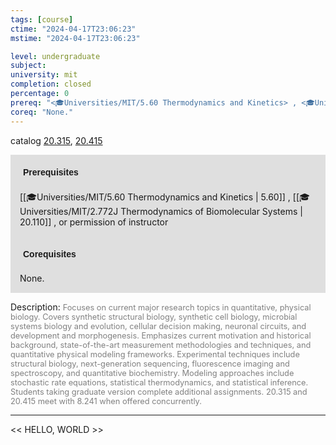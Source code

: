 ```yaml
---
tags: [course]
ctime: "2024-04-17T23:06:23"
mstime: "2024-04-17T23:06:23"

level: undergraduate
subject: 
university: mit
completion: closed
percentage: 0
prereq: "<🎓Universities/MIT/5.60 Thermodynamics and Kinetics> , <🎓Universities/MIT/2.772J Thermodynamics of Biomolecular Systems> , or permission of instructor"
coreq: "None."
---
```


catalog [20.315](http://student.mit.edu/catalog/m20a.html#20.315), [20.415](http://student.mit.edu/catalog/m20a.html#20.415)

<span style="display: block; padding: 15px; background-color: rgb(100, 100, 100, 0.2);"><font id="m_prereq2037_0" style="display: block; font-family: Arial, sans-serif; font-weight: bold; padding: 5px">Prerequisites</font><br><span id="prereq2037_0">[[🎓Universities/MIT/5.60 Thermodynamics and Kinetics | 5.60]] , [[🎓Universities/MIT/2.772J Thermodynamics of Biomolecular Systems | 20.110]] , or permission of instructor</span></span>
<span style="display: block; padding: 15px; background-color: rgb(100, 100, 100, 0.2);"><font id="m_coreq2037_0" style="display: block; font-family: Arial, sans-serif; font-weight: bold; padding: 5px">Corequisites</font><br><span id="coreq2037_0">None.</span></span>

<font style="">Description:</font>
<font style="color: grey; font-size: 0.8rem;">Focuses on current major research topics in quantitative, physical biology. Covers synthetic structural biology, synthetic cell biology, microbial systems biology and evolution, cellular decision making, neuronal circuits, and development and morphogenesis. Emphasizes current motivation and historical background, state-of-the-art measurement methodologies and techniques, and quantitative physical modeling frameworks. Experimental techniques include structural biology, next-generation sequencing, fluorescence imaging and spectroscopy, and quantitative biochemistry. Modeling approaches include stochastic rate equations, statistical thermodynamics, and statistical inference. Students taking graduate version complete additional assignments. 20.315 and 20.415 meet with 8.241 when offered concurrently.</font>



---

<< HELLO, WORLD >>
